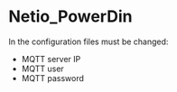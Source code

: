 # Netio_PowerDin
In the configuration files must be changed:
* MQTT server IP
* MQTT user
* MQTT password 
